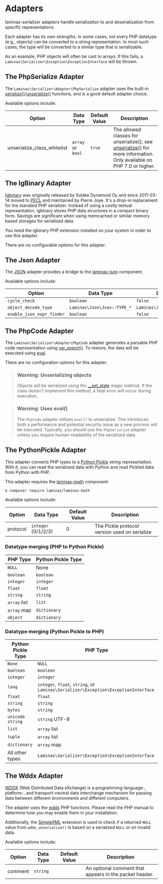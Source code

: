 # Adapters

laminas-serializer adapters handle serialization to and deserialization from
specific representations.

Each adapter has its own strengths. In some cases, not every PHP datatype (e.g.,
objects) can be converted to a string representation. In most such cases, the
type will be converted to a similar type that is serializable.

As an example, PHP objects will often be cast to arrays. If this fails, a
`Laminas\Serializer\Exception\ExceptionInterface` will be thrown.

## The PhpSerialize Adapter

The `Laminas\Serializer\Adapter\PhpSerialize` adapter uses the built-in
[serialize()](http://php.net/serialize)/[unserialize()](http://php.net/unserialize)
functions, and is a good default adapter choice.

Available options include:

| Option                      | Data Type         | Default Value | Description                                                                                                                                       |
|-----------------------------|-------------------|---------------|---------------------------------------------------------------------------------------------------------------------------------------------------|
| unserialize_class_whitelist | `array` or `bool` | `true`        | The allowed classes for unserialize(), see [unserialize()](http://php.net/unserialize) for more information. Only available on PHP 7.0 or higher. |

## The IgBinary Adapter

[Igbinary](http://pecl.php.net/package/igbinary) was originally released by
Sulake Dynamoid Oy and since 2011-03-14 moved to [PECL](http://pecl.php.net) and
maintained by Pierre Joye. It's a drop-in replacement for the standard PHP
serializer. Instead of using a costly textual representation, igbinary stores
PHP data structures in a compact binary form. Savings are significant when using
memcached or similar memory based storages for serialized data.

You need the igbinary PHP extension installed on your system in order to use
this adapter.

There are no configurable options for this adapter.

## The Json Adapter

The [JSON](http://wikipedia.org/wiki/JavaScript_Object_Notation) adapter provides a bridge to the
[laminas-json](https://docs.laminas.dev/laminas-json) component.

Available options include:

| Option                    | Data Type                   | Default Value                   |
|---------------------------|-----------------------------|---------------------------------|
| `cycle_check`             | `boolean`                   | `false`                         |
| `object_decode_type`      | `Laminas\Json\Json::TYPE_*` | `Laminas\Json\Json::TYPE_ARRAY` |
| `enable_json_expr_finder` | `boolean`                   | `false`                         |

## The PhpCode Adapter

The `Laminas\Serializer\Adapter\PhpCode` adapter generates a parsable PHP code
representation using [var_export()](http://php.net/var_export). To restore,
the data will be executed using [eval](http://php.net/eval).

There are no configuration options for this adapter.

> ### Warning: Unserializing objects
>
> Objects will be serialized using the
> [__set_state](http://php.net/language.oop5.magic#language.oop5.magic.set-state) magic
> method. If the class doesn't implement this method, a fatal error will occur
> during execution.

> ### Warning: Uses eval()
>
> The `PhpCode` adapter utilizes `eval()` to unserialize. This introduces both a
> performance and potential security issue as a new process will be executed.
> Typically, you should use the `PhpSerialize` adapter unless you require
> human-readability of the serialized data.

## The PythonPickle Adapter

This adapter converts PHP types to a [Python Pickle](http://docs.python.org/library/pickle.html)
string representation. With it, you can read the serialized data with Python and
read Pickled data from Python with PHP.

This adapter requires the [laminas-math](https://docs.laminas.dev/laminas-math/) component:

```bash
$ composer require laminas/laminas-math
```

Available options include:

| Option   | Data Type           | Default Value | Description                                   |
|----------|---------------------|---------------|-----------------------------------------------|
| protocol | `integer` (0/1/2/3) | 0             | The Pickle protocol version used on serialize |

### Datatype merging (PHP to Python Pickle)

| PHP Type     | Python Pickle Type |
|--------------|--------------------|
| `NULL`       | None               |
| `boolean`    | `boolean`          |
| `integer`    | `integer`          |
| `float`      | `float`            |
| `string`     | `string`           |
| `array` list | `list`             |
| `array` map  | `dictionary`       |
| `object`     | `dictionary`       |

### Datatype merging (Python Pickle to PHP)

| Python Pickle Type | PHP Type                                                                           |
|--------------------|------------------------------------------------------------------------------------|
| `None`             | `NULL`                                                                             |
| `boolean`          | `boolean`                                                                          |
| `integer`          | `integer`                                                                          |
| `long`             | `integer`, `float`, `string`, or `Laminas\Serializer\Exception\ExceptionInterface` |
| `float`            | `float`                                                                            |
| `string`           | `string`                                                                           |
| `bytes`            | `string`                                                                           |
| `unicode string`   | `string` UTF-8                                                                     |
| `list`             | `array` list                                                                       |
| `tuple`            | `array` list                                                                       |
| `dictionary`       | `array` map                                                                        |
| All other types    | `Laminas\Serializer\Exception\ExceptionInterface`                                  |

## The Wddx Adapter

[WDDX](http://wikipedia.org/wiki/WDDX) (Web Distributed Data eXchange) is a
programming-language-, platform-, and transport-neutral data interchange
mechanism for passing data between different environments and different
computers.

The adapter uses the [wddx](http://php.net/wddx) PHP functions. Please read the
PHP manual to determine how you may enable them in your installation.

Additionally, the [SimpleXML](http://php.net/simplexml) extension is used to
check if a returned `NULL` value from `wddx_unserialize()` is based on a
serialized `NULL` or on invalid data.

Available options include:

| Option  | Data Type | Default Value | Description                                            |
|---------|-----------|---------------|--------------------------------------------------------|
| comment | `string`  |               | An optional comment that appears in the packet header. |
